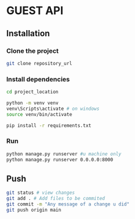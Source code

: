 # GUEST API
## Installation
### Clone the project

```bash
git clone repository_url
```
### Install dependencies
```bash
cd project_location

python -m venv venv
venv\Scripts\activate # on windows
source venv/bin/activate

pip install -r requirements.txt
```

### Run
```bash
python manage.py runserver #u machine only
python manage.py runserver 0.0.0.0:8000
```

## Push
```bash
git status # view changes
git add . # Add files to be commited
git commit -m "Any message of a change u did"
git push origin main
```